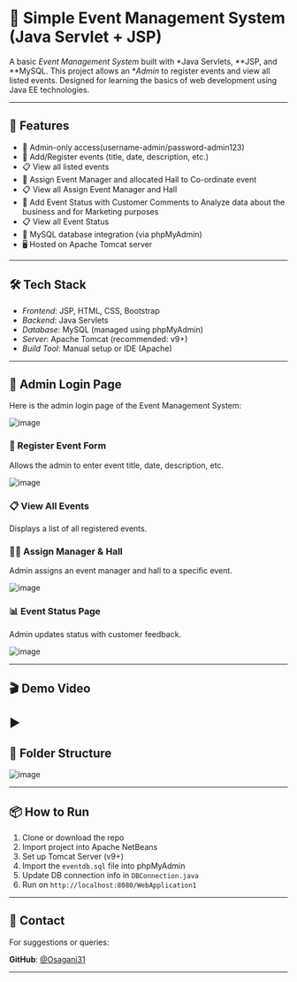 # 🎉 Simple Event Management System (Java Servlet + JSP)

A basic *Event Management System* built with *Java Servlets, **JSP, and **MySQL. This project allows an **Admin* to register events and view all listed events. Designed for learning the basics of web development using Java EE technologies.



---

## 🚀 Features

- 🔐 Admin-only access(username-admin/password-admin123)
- 📝 Add/Register events (title, date, description, etc.)
- 📋 View all listed events
- 📝 Assign Event Manager and allocated Hall to Co-ordinate event
- 📋 View all Assign Event Manager and Hall 
- 📝 Add Event Status with Customer Comments to Analyze data about the business and for Marketing purposes
- 📋 View all Event Status
- 💾 MySQL database integration (via phpMyAdmin)
- 🖥 Hosted on Apache Tomcat server

---

## 🛠 Tech Stack

- *Frontend*: JSP, HTML, CSS, Bootstrap 
- *Backend*: Java Servlets
- *Database*: MySQL (managed using phpMyAdmin)
- *Server*: Apache Tomcat (recommended: v9+)
- *Build Tool*: Manual setup or IDE (Apache)

---
## 🔐 Admin Login Page

Here is the admin login page of the Event Management System:

![image](https://github.com/user-attachments/assets/345c6eea-de86-4f0c-8712-7f48c26a7c47)

### 📝 Register Event Form
Allows the admin to enter event title, date, description, etc.

![image](https://github.com/user-attachments/assets/ee153f46-36eb-45b0-8135-f750c772d4fd)

### 📋 View All Events
Displays a list of all registered events.


### 🧑‍💼 Assign Manager & Hall
Admin assigns an event manager and hall to a specific event.

![image](https://github.com/user-attachments/assets/930502a8-cd0e-4e43-a957-027a1f75c4f4)


### 📊 Event Status Page
Admin updates status with customer feedback.

![image](https://github.com/user-attachments/assets/197f6a49-e383-446d-9ac2-8169efe10d2e)


---

## 🎬 Demo Video

▶️ 
---

## 📁 Folder Structure

![image](https://github.com/user-attachments/assets/b39b1242-e0fe-467a-b9ec-3e8b45d64bb7)

---

## 📦 How to Run

1. Clone or download the repo
2. Import project into Apache NetBeans
3. Set up Tomcat Server (v9+)
4. Import the `eventdb.sql` file into phpMyAdmin
5. Update DB connection info in `DBConnection.java`
6. Run on `http://localhost:8080/WebApplication1`

---

## 📧 Contact

For suggestions or queries:

**GitHub**: [@Osagani31](https://github.com/Osagani31)

---


